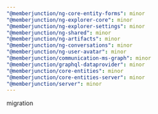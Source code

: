 ```yaml
---
"@memberjunction/ng-core-entity-forms": minor
"@memberjunction/ng-explorer-core": minor
"@memberjunction/ng-explorer-settings": minor
"@memberjunction/ng-shared": minor
"@memberjunction/ng-artifacts": minor
"@memberjunction/ng-conversations": minor
"@memberjunction/ng-user-avatar": minor
"@memberjunction/communication-ms-graph": minor
"@memberjunction/graphql-dataprovider": minor
"@memberjunction/core-entities": minor
"@memberjunction/core-entities-server": minor
"@memberjunction/server": minor
---
```


migration
